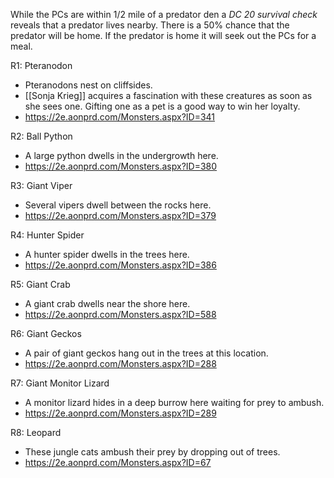 While the PCs are within 1/2 mile of a predator den a *DC 20 survival check* reveals that a predator lives nearby. There is a 50% chance that the predator will be home. If the predator is home it will seek out the PCs for a meal.

R1: Pteranodon
- Pteranodons nest on cliffsides.
- [[Sonja Krieg]] acquires a fascination with these creatures as soon as she sees one. Gifting one as a pet is a good way to win her loyalty.
- https://2e.aonprd.com/Monsters.aspx?ID=341

R2: Ball Python
- A large python dwells in the undergrowth here.
- https://2e.aonprd.com/Monsters.aspx?ID=380

R3: Giant Viper
- Several vipers dwell between the rocks here.
- https://2e.aonprd.com/Monsters.aspx?ID=379

R4: Hunter Spider
- A hunter spider dwells in the trees here.
- https://2e.aonprd.com/Monsters.aspx?ID=386

R5: Giant Crab
- A giant crab dwells near the shore here.
- https://2e.aonprd.com/Monsters.aspx?ID=588

R6: Giant Geckos
- A pair of giant geckos hang out in the trees at this location.
- https://2e.aonprd.com/Monsters.aspx?ID=288

R7: Giant Monitor Lizard
- A monitor lizard hides in a deep burrow here waiting for prey to ambush.
- https://2e.aonprd.com/Monsters.aspx?ID=289

R8: Leopard
- These jungle cats ambush their prey by dropping out of trees.
- https://2e.aonprd.com/Monsters.aspx?ID=67